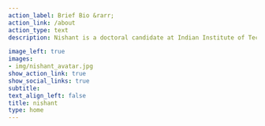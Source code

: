 ```yaml
---
action_label: Brief Bio &rarr;
action_link: /about
action_type: text
description: Nishant is a doctoral candidate at Indian Institute of Technology (IIT) Delhi. His thesis, which he will be submitting this semester, focuses on conceptual and analytical advancement of how we understand injustices in urban mobilities. <br><br>Though trained as a civil engineer, he is often found wondering about the missing civility in his engineering training. 

image_left: true
images:
- img/nishant_avatar.jpg
show_action_link: true
show_social_links: true
subtitle:   
text_align_left: false
title: nishant
type: home
---
```

